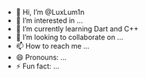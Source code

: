 - 👋 Hi, I’m @LuxLum1n
- 👀 I’m interested in ...
- 🌱 I’m currently learning Dart and C++
- 💞️ I’m looking to collaborate on ...
- 📫 How to reach me ...
- 😄 Pronouns: ...
- ⚡ Fun fact: ...

<!---
LuxLum1n/LuxLum1n is a ✨ special ✨ repository because its `README.md` (this file) appears on your GitHub profile.
You can click the Preview link to take a look at your changes.
--->
